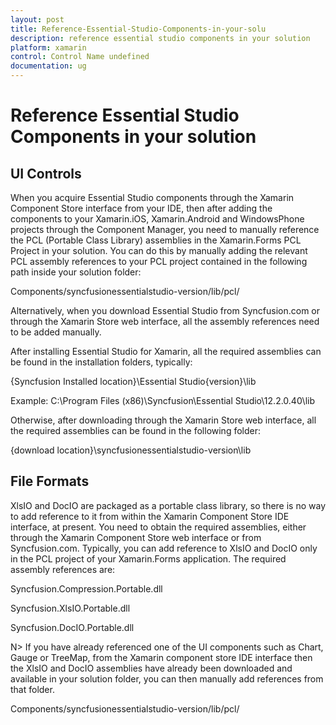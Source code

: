 ```yaml
---
layout: post
title: Reference-Essential-Studio-Components-in-your-solu
description: reference essential studio components in your solution
platform: xamarin
control: Control Name undefined
documentation: ug
---
```


# Reference Essential Studio Components in your solution

## UI Controls

When you acquire Essential Studio components through the Xamarin Component Store interface from your IDE, then after adding the components to your Xamarin.iOS, Xamarin.Android and WindowsPhone projects through the Component Manager, you need to manually reference the PCL (Portable Class Library) assemblies in the Xamarin.Forms PCL Project in your solution. You can do this by manually adding the relevant PCL assembly references to your PCL project contained in the following path inside your solution folder:

Components/syncfusionessentialstudio-version/lib/pcl/

Alternatively, when you download Essential Studio from Syncfusion.com or through the Xamarin Store web interface, all the assembly references need to be added manually. 

After installing Essential Studio for Xamarin, all the required assemblies can be found in the installation folders, typically:

{Syncfusion Installed location}\Essential Studio\{version}\lib

Example: C:\Program Files (x86)\Syncfusion\Essential Studio\12.2.0.40\lib

Otherwise, after downloading through the Xamarin Store web interface, all the required assemblies can be found in the following folder:

{download location}\syncfusionessentialstudio-version\lib

## File Formats

XlsIO and DocIO are packaged as a portable class library, so there is no way to add reference to it from within the Xamarin Component Store IDE interface, at present. You need to obtain the required assemblies, either through the Xamarin Component Store web interface or from Syncfusion.com. Typically, you can add reference to XlsIO and DocIO only in the PCL project of your Xamarin.Forms application. The required assembly references are:

Syncfusion.Compression.Portable.dll

Syncfusion.XlsIO.Portable.dll

Syncfusion.DocIO.Portable.dll



N> If you have already referenced one of the UI components such as Chart, Gauge or TreeMap, from the Xamarin component store IDE interface then the XlsIO and DocIO assemblies have already been downloaded and available in your solution folder, you can then manually add references from that folder.

Components/syncfusionessentialstudio-version/lib/pcl/





